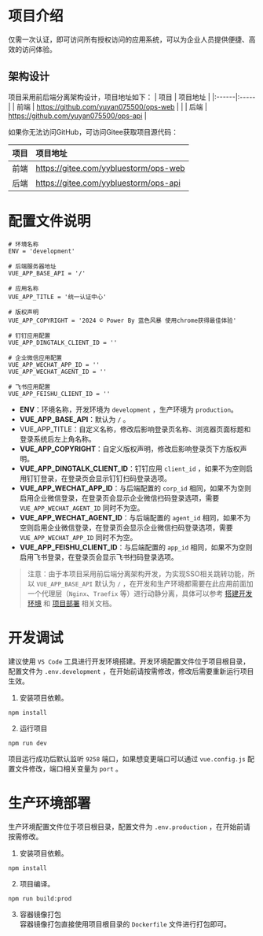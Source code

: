 # 项目介绍
仅需一次认证，即可访问所有授权访问的应用系统，可以为企业人员提供便捷、高效的访问体验。
## 架构设计
项目采用前后端分离架构设计，项目地址如下：
| 项目   | 项目地址 |
|:------|:-----|
| 前端   | https://github.com/yuyan075500/ops-web    |                                                                                                              |
| 后端   | https://github.com/yuyan075500/ops-api    |

如果你无法访问GitHub，可访问Gitee获取项目源代码：

| 项目   | 项目地址 |
|:------|:-----|
| 前端   | https://gitee.com/yybluestorm/ops-web    |                                                                                                              |
| 后端   | https://gitee.com/yybluestorm/ops-api    |
# 配置文件说明
```shell
# 环境名称
ENV = 'development'

# 后端服务器地址
VUE_APP_BASE_API = '/'

# 应用名称
VUE_APP_TITLE = '统一认证中心'

# 版权声明
VUE_APP_COPYRIGHT = '2024 © Power By 蓝色风暴 使用chrome获得最佳体验'

# 钉钉应用配置
VUE_APP_DINGTALK_CLIENT_ID = ''

# 企业微信应用配置
VUE_APP_WECHAT_APP_ID = ''
VUE_APP_WECHAT_AGENT_ID = ''

# 飞书应用配置
VUE_APP_FEISHU_CLIENT_ID = ''
```
* **ENV**：环境名称，开发环境为 `development` ，生产环境为 `production`。
* **VUE_APP_BASE_API**：默认为 `/` 。
* VUE_APP_TITLE：自定义名称，修改后影响登录页名称、浏览器页面标题和登录系统后左上角名称。
* **VUE_APP_COPYRIGHT**：自定义版权声明，修改后影响登录页下方版权声明。
* **VUE_APP_DINGTALK_CLIENT_ID**：钉钉应用 `client_id` ，如果不为空则启用钉钉登录，在登录页会显示钉钉扫码登录选项。
* **VUE_APP_WECHAT_APP_ID**：与后端配置的 `corp_id` 相同，如果不为空则启用企业微信登录，在登录页会显示企业微信扫码登录选项，需要 `VUE_APP_WECHAT_AGENT_ID` 同时不为空。
* **VUE_APP_WECHAT_AGENT_ID**：与后端配置的 `agent_id` 相同，如果不为空则启用企业微信登录，在登录页会显示企业微信扫码登录选项，需要 `VUE_APP_WECHAT_APP_ID` 同时不为空。
* **VUE_APP_FEISHU_CLIENT_ID**：与后端配置的 `app_id` 相同，如果不为空则启用飞书登录，在登录页会显示飞书扫码登录选项。
>   
> 注意：由于本项目采用前后端分离架构开发，为实现SSO相关跳转功能，所以 `VUE_APP_BASE_API` 默认为 `/` ，在开发和生产环境都需要在此应用前面加一个代理层（`Nginx`、`Traefix` 等）进行动静分离，具体可以参考 [搭建开发环境](https://github.com/yuyan075500/ops-api/blob/main/deploy/dev.md) 和 [项目部署](https://github.com/yuyan075500/ops-api?tab=readme-ov-file#%E9%A1%B9%E7%9B%AE%E9%83%A8%E7%BD%B2) 相关文档。
>   
# 开发调试
建议使用 `VS Code` 工具进行开发环境搭建。开发环境配置文件位于项目根目录，配置文件为 `.env.development` ，在开始前请按需修改，修改后需要重新运行项目生效。
1. 安装项目依赖。
```shell
npm install
```
2. 运行项目
```shell
npm run dev
```
项目运行成功后默认监听 `9258` 端口，如果想变更端口可以通过 `vue.config.js` 配置文件修改，端口相关变量为 `port` 。
# 生产环境部署
生产环境配置文件位于项目根目录，配置文件为 `.env.production` ，在开始前请按需修改。
1. 安装项目依赖。
```shell
npm install
```
2. 项目编译。  
```shell
npm run build:prod
```
3. 容器镜像打包  
容器镜像打包直接使用项目根目录的 `Dockerfile` 文件进行打包即可。

